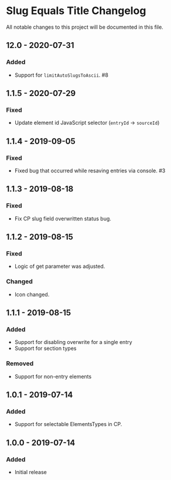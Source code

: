 # Slug Equals Title Changelog
All notable changes to this project will be documented in this file.

## 12.0 - 2020-07-31
### Added
- Support for `limitAutoSlugsToAscii`. #8

## 1.1.5 - 2020-07-29
### Fixed
- Update element id JavaScript selector (`entryId` -> `sourceId`)

## 1.1.4 - 2019-09-05
### Fixed
- Fixed bug that occurred while resaving entries via console. #3

## 1.1.3 - 2019-08-18
### Fixed
- Fix CP slug field overwritten status bug.

## 1.1.2 - 2019-08-15
### Fixed
- Logic of get parameter was adjusted.

### Changed
- Icon changed.

## 1.1.1 - 2019-08-15
### Added
- Support for disabling overwrite for a single entry
- Support for section types

### Removed
- Support for non-entry elements

## 1.0.1 - 2019-07-14
### Added
- Support for selectable ElementsTypes in CP.

## 1.0.0 - 2019-07-14
### Added
- Initial release
